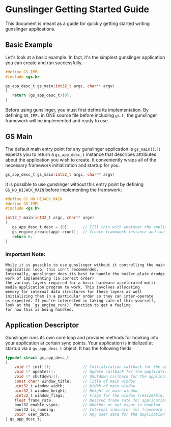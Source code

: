 # Gunslinger Getting Started Guide
This document is meant as a guide for quickly getting started writing gunslinger applications.

## Basic Example
Let's look at a basic example. In fact, it's the simplest gunslinger application you can create and run successfully.

```c
#define GS_IMPL
#include <gs.h>

gs_app_desc_t gs_main(int32_t argc, char** argv)
{
   return (gs_app_desc_t){0};
}
```
Before using gunslinger, you must first define its implementation. By defining `GS_IMPL` in ONE source file before including `gs.h`, the gunslinger framework will be implemented and ready to use. 

## GS Main
The default main entry point for any gunslinger application is `gs_main()`. It expects you to return a `gs_app_desc_t` instance that describes attributes about 
the application you wish to create. It conveniently wraps all of the necessary framework initialization and startup for you.

```c
gs_app_desc_t gs_main(int32_t argc, char** argv)
```

It is possible to use gunslinger without this entry point by defining `GS_NO_HIJACK_MAIN` before implementing the framework: 

```c
#define GS_NO_HIJACK_MAIN
#define GS_IMPL
#include <gs.h>

int32_t main(int32_t argc, char** argv)
{
   gs_app_desc_t desc = {0};      // Fill this with whatever the application needs
   gs_engine_create(app)->run();  // Create framework instance and run application
   return 0;
}
```
### Important Note: 
```
While it is possible to use gunslinger without it controlling the main application loop, this isn't recommended. 
Internally, gunslinger does its best to handle the boiler plate drudge work of implementing (in correct order) 
the various layers required for a basic hardware accelerated multi-media application program to work. This involves allocating 
memory for internal data structures for these layers as well initializing them in a particular order so they can inter-operate
as expected. If you're interested in taking care of this yourself, look at the `gs_engine_run()` function to get a feeling
for how this is being handled.
```

## Application Descriptor
Gunslinger runs its own core loop and provides methods for hooking into your application at certain sync points. Your application is initialized at startup via a `gs_app_desc_t` object. It has the following fields: 
```c
typedef struct gs_app_desc_t
{
    void (* init)();              // Initialization callback for the application
    void (* update)();            // Update callback for the application
    void (* shutdown)();          // Shutdown callback for the application
    const char* window_title;     // Title of main window
    uint32_t window_width;        // Width of main window
    uint32_t window_height;       // Height of main window
    uint32_t window_flags;        // Flags for the window (resizeable, fullscreen, borderless, etc.)          
    float frame_rate;             // Desired frame rate for application
    bool32 enable_vsync;          // Whether or not vsync is enabled
    bool32 is_running;            // Internal indicator for framework to know whether application should continue running
    void* user_data;              // Any user data for the application
} gs_app_desc_t;
```

